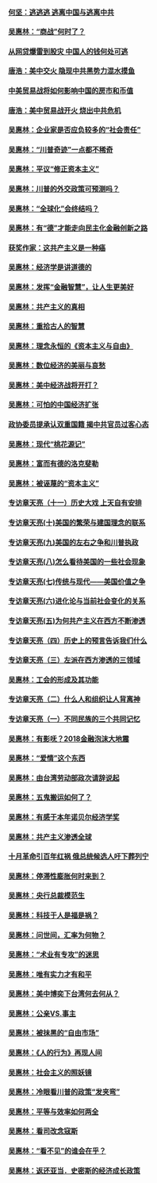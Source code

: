 #### [何坚：逃逃逃 逃离中国与逃离中共](../pages/nsc423/n10592891.md?t=10061231) 

#### [吴惠林：“商战”何时了？](../pages/nsc423/n10573558.md?t=10061231) 

#### [从网贷爆雷到股灾 中国人的钱何处可逃](../pages/nsc423/n10572800.md?t=10061231) 

#### [唐浩：美中交火 隐现中共黑势力混水摸鱼](../pages/nsc423/n10544040.md?t=10061231) 

#### [中美贸易战将如何影响中国的房市和币值](../pages/nsc423/n10543697.md?t=10061231) 

#### [唐浩：美中贸易战开火 烧出中共危机](../pages/nsc423/n10540126.md?t=10061231) 

#### [吴惠林：企业家是否应负较多的“社会责任”](../pages/nsc423/n10535022.md?t=10061231) 

#### [吴惠林：“川普奇迹”一点都不稀奇](../pages/nsc423/n10512808.md?t=10061231) 

#### [吴惠林：平议“修正资本主义”](../pages/nsc423/n10495724.md?t=10061231) 

#### [吴惠林：川普的外交政策可预测吗？](../pages/nsc423/n10462387.md?t=10061231) 

#### [吴惠林：“全球化”会终结吗？](../pages/nsc423/n10452838.md?t=10061231) 

#### [吴惠林：有“德”才能走向民主化金融创新之路](../pages/nsc423/n10432292.md?t=10061231) 

#### [获奖作家：这共产主义是一种癌](../pages/nsc423/n10431541.md?t=10061231) 

#### [吴惠林：经济学是讲道德的](../pages/nsc423/n10398014.md?t=10061231) 

#### [吴惠林：发挥“金融智慧”，让人生更美好](../pages/nsc423/n10375019.md?t=10061231) 

#### [吴惠林：共产主义的真相](../pages/nsc423/n10351394.md?t=10061231) 

#### [吴惠林：重拾古人的智慧](../pages/nsc423/n10337691.md?t=10061231) 

#### [吴惠林：理念永恒的《资本主义与自由》](../pages/nsc423/n10316274.md?t=10061231) 

#### [吴惠林：数位经济的美丽与哀愁](../pages/nsc423/n10292946.md?t=10061231) 

#### [吴惠林：美中经济战将开打？](../pages/nsc423/n10258825.md?t=10061231) 

#### [吴惠林：可怕的中国经济扩张](../pages/nsc423/n10219147.md?t=10061231) 

#### [政协委员提承认双重国籍 揭中共官员过客心态](../pages/nsc423/n10208809.md?t=10061231) 

#### [吴惠林：现代“桃花源记”](../pages/nsc423/n10185234.md?t=10061231) 

#### [吴惠林：富而有德的洛克斐勒](../pages/nsc423/n10142264.md?t=10061231) 

#### [吴惠林：被诬蔑的“资本主义”](../pages/nsc423/n10124816.md?t=10061231) 

#### [专访章天亮（十一）历史大戏 上天自有安排](../pages/nsc423/n10094905.md?t=10061231) 

#### [专访章天亮(十)美国的繁荣与建国理念的联系](../pages/nsc423/n10094899.md?t=10061231) 

#### [专访章天亮(九)美国的左右之争和川普执政](../pages/nsc423/n10094889.md?t=10061231) 

#### [专访章天亮(八)怎么看待美国的一些社会现象](../pages/nsc423/n10094857.md?t=10061231) 

#### [专访章天亮(七)传统与现代——美国价值之争](../pages/nsc423/n10093140.md?t=10061231) 

#### [专访章天亮(六)进化论与当前社会变化的关系](../pages/nsc423/n10092036.md?t=10061231) 

#### [专访章天亮(五)为何共产主义在西方不断渗透](../pages/nsc423/n10083620.md?t=10061231) 

#### [专访章天亮（四）历史上的预言告诉我们什么](../pages/nsc423/n10083606.md?t=10061231) 

#### [专访章天亮（三）左派在西方渗透的三领域](../pages/nsc423/n10081115.md?t=10061231) 

#### [吴惠林：工会的形成及其功能](../pages/nsc423/n10080633.md?t=10061231) 

#### [专访章天亮（二）什么人和组织让人背离神](../pages/nsc423/n10076637.md?t=10061231) 

#### [专访章天亮（一）不同民族的三个共同记忆](../pages/nsc423/n10074188.md?t=10061231) 

#### [吴惠林：有影呒？2018金融泡沫大地震](../pages/nsc423/n10040534.md?t=10061231) 

#### [吴惠林：“爱情”这个东西](../pages/nsc423/n10019423.md?t=10061231) 

#### [吴惠林：由台湾劳动部政次请辞说起](../pages/nsc423/n9979679.md?t=10061231) 

#### [吴惠林：五鬼搬运如何了？](../pages/nsc423/n9925338.md?t=10061231) 

#### [吴惠林：有感于本年诺贝尔经济学奖](../pages/nsc423/n9871883.md?t=10061231) 

#### [吴惠林：共产主义渗透全球](../pages/nsc423/n9812748.md?t=10061231) 

#### [十月革命引百年红祸 俄总统候选人吁下葬列宁](../pages/nsc423/n9810182.md?t=10061231) 

#### [吴惠林：停滞性膨胀何时来到？](../pages/nsc423/n9764136.md?t=10061231) 

#### [吴惠林：央行总裁模范生](../pages/nsc423/n9728134.md?t=10061231) 

#### [吴惠林：科技于人是福是祸？](../pages/nsc423/n9672982.md?t=10061231) 

#### [吴惠林：问世间，汇率为何物？](../pages/nsc423/n9621788.md?t=10061231) 

#### [吴惠林：“术业有专攻”的迷思](../pages/nsc423/n9580363.md?t=10061231) 

#### [吴惠林：唯有实力才有和平](../pages/nsc423/n9529599.md?t=10061231) 

#### [吴惠林：美中博奕下台湾何去何从？](../pages/nsc423/n9483598.md?t=10061231) 

#### [吴惠林：公亲VS.事主](../pages/nsc423/n9425637.md?t=10061231) 

#### [吴惠林：被抹黑的“自由市场”](../pages/nsc423/n9351545.md?t=10061231) 

#### [吴惠林：《人的行为》再现人间](../pages/nsc423/n9296339.md?t=10061231) 

#### [吴惠林：社会主义的照妖镜](../pages/nsc423/n9243460.md?t=10061231) 

#### [吴惠林：冷眼看川普的政策“发夹弯”](../pages/nsc423/n9120684.md?t=10061231) 

#### [吴惠林：平等与效率如何两全](../pages/nsc423/n9075430.md?t=10061231) 

#### [吴惠林：看司改念寇斯](../pages/nsc423/n9024915.md?t=10061231) 

#### [吴惠林：“看不见”的谁会在乎？](../pages/nsc423/n8977488.md?t=10061231) 

#### [吴惠林：返还亚当．史密斯的经济成长政策](../pages/nsc423/n8931896.md?t=10061231) 

